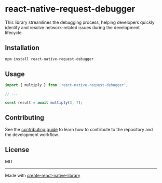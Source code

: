 # react-native-request-debugger

This library streamlines the debugging process, helping developers quickly identify and resolve network-related issues during the development lifecycle.

## Installation

```sh
npm install react-native-request-debugger
```

## Usage


```js
import { multiply } from 'react-native-request-debugger';

// ...

const result = await multiply(3, 7);
```


## Contributing

See the [contributing guide](CONTRIBUTING.md) to learn how to contribute to the repository and the development workflow.

## License

MIT

---

Made with [create-react-native-library](https://github.com/callstack/react-native-builder-bob)
